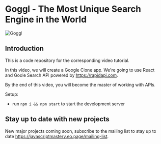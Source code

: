 # Goggl - The Most Unique Search Engine in the World

![Goggl](https://i.ibb.co/yQdYhtq/image.png)

## Introduction
This is a code repository for the corresponding video tutorial. 

In this video, we will create a Google Clone app. We're going to use React and Goole Search API powered by https://rapidapi.com.

By the end of this video, you will become the master of working with APIs.

Setup:
- run ```npm i && npm start``` to start the development server

## Stay up to date with new projects
New major projects coming soon, subscribe to the mailing list to stay up to date https://javascriptmastery.eo.page/mailing-list.
